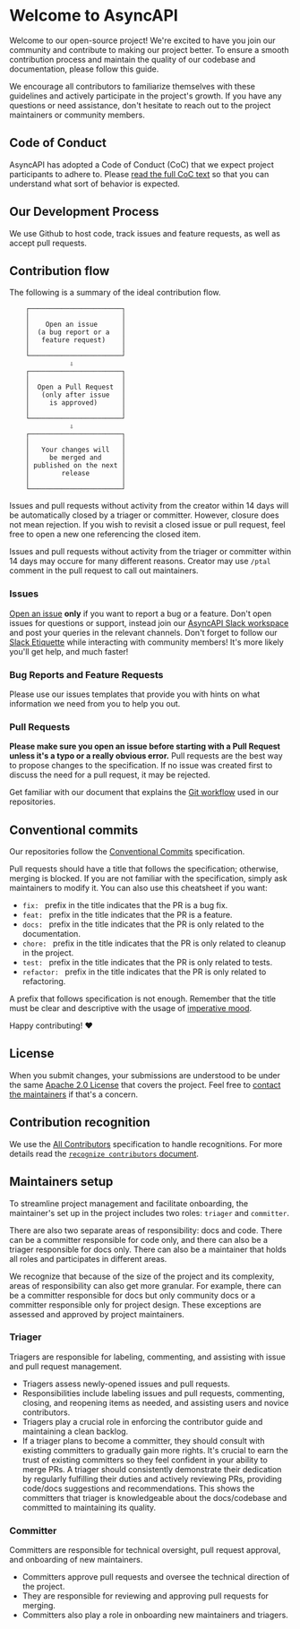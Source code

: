 # Welcome to AsyncAPI

Welcome to our open-source project! We're excited to have you join our community and contribute to making our project better. To ensure a smooth contribution process and maintain the quality of our codebase and documentation, please follow this guide. 

We encourage all contributors to familiarize themselves with these guidelines and actively participate in the project's growth. If you have any questions or need assistance, don't hesitate to reach out to the project maintainers or community members.

## Code of Conduct

AsyncAPI has adopted a Code of Conduct (CoC) that we expect project participants to adhere to. Please [read the full CoC text](./CODE_OF_CONDUCT.md) so that you can understand what sort of behavior is expected.

## Our Development Process

We use Github to host code, track issues and feature requests, as well as accept pull requests.

## Contribution flow

The following is a summary of the ideal contribution flow.

```
    ┌───────────────────────┐
    │                       │
    │    Open an issue      │
    │  (a bug report or a   │
    │   feature request)    │
    │                       │
    └───────────────────────┘
               ⇩
    ┌───────────────────────┐
    │                       │
    │  Open a Pull Request  │
    │   (only after issue   │
    │     is approved)      │
    │                       │
    └───────────────────────┘
               ⇩
    ┌───────────────────────┐
    │                       │
    │   Your changes will   │
    │     be merged and     │
    │ published on the next │
    │        release        │
    │                       │
    └───────────────────────┘
```

Issues and pull requests without activity from the creator within 14 days will be automatically closed by a triager or committer. However, closure does not mean rejection. If you wish to revisit a closed issue or pull request, feel free to open a new one referencing the closed item.

Issues and pull requests without activity from the triager or committer within 14 days may occure for many different reasons. Creator may use `/ptal` comment in the pull request to call out maintainers.

### Issues

[Open an issue](https://github.com/asyncapi/asyncapi/issues/new) **only** if you want to report a bug or a feature. Don't open issues for questions or support, instead join our [AsyncAPI Slack workspace](https://www.asyncapi.com/slack-invite) and post your queries in the relevant channels. Don't forget to follow our [Slack Etiquette](https://github.com/asyncapi/community/blob/master/slack-etiquette.md) while interacting with community members! It's more likely you'll get help, and much faster!

### Bug Reports and Feature Requests

Please use our issues templates that provide you with hints on what information we need from you to help you out.

### Pull Requests

**Please make sure you open an issue before starting with a Pull Request unless it's a typo or a really obvious error.** Pull requests are the best way to propose changes to the specification. If no issue was created first to discuss the need for a pull request, it may be rejected.

Get familiar with our document that explains the [Git workflow](https://github.com/asyncapi/community/blob/master/git-workflow.md) used in our repositories.

## Conventional commits

Our repositories follow the [Conventional Commits](https://www.conventionalcommits.org/en/v1.0.0/#summary) specification.

Pull requests should have a title that follows the specification; otherwise, merging is blocked. If you are not familiar with the specification, simply ask maintainers to modify it. You can also use this cheatsheet if you want:

- `fix: ` prefix in the title indicates that the PR is a bug fix.
- `feat: ` prefix in the title indicates that the PR is a feature.
- `docs: ` prefix in the title indicates that the PR is only related to the documentation.
- `chore: ` prefix in the title indicates that the PR is only related to cleanup in the project.
- `test: ` prefix in the title indicates that the PR is only related to tests.
- `refactor: ` prefix in the title indicates that the PR is only related to refactoring.

A prefix that follows specification is not enough. Remember that the title must be clear and descriptive with the usage of [imperative mood](https://chris.beams.io/posts/git-commit/#imperative).

Happy contributing! :heart:

## License

When you submit changes, your submissions are understood to be under the same [Apache 2.0 License](https://github.com/asyncapi/asyncapi/blob/master/LICENSE) that covers the project. Feel free to [contact the maintainers](https://www.asyncapi.com/slack-invite) if that's a concern.

## Contribution recognition

We use the [All Contributors](https://allcontributors.org/docs/en/specification) specification to handle recognitions. For more details read the [`recognize contributors` document](https://github.com/asyncapi/community/blob/master/recognize-contributors.md).

## Maintainers setup

To streamline project management and facilitate onboarding, the maintainer's set up in the project includes two roles: `triager` and `committer`.

There are also two separate areas of responsibility: docs and code. There can be a committer responsible for code only, and there can also be a triager responsible for docs only. There can also be a maintainer that holds all roles and participates in different areas.

We recognize that because of the size of the project and its complexity, areas of responsibility can also get more granular. For example, there can be a committer responsible for docs but only community docs or a committer responsible only for project design. These exceptions are assessed and approved by project maintainers.

### Triager

Triagers are responsible for labeling, commenting, and assisting with issue and pull request management.

- Triagers assess newly-opened issues and pull requests.
- Responsibilities include labeling issues and pull requests, commenting, closing, and reopening items as needed, and assisting users and novice contributors.
- Triagers play a crucial role in enforcing the contributor guide and maintaining a clean backlog.
- If a triager plans to become a committer, they should consult with existing committers to gradually gain more rights. It's crucial to earn the trust of existing committers so they feel confident in your ability to merge PRs. A triager should consistently demonstrate their dedication by regularly fulfilling their duties and actively reviewing PRs, providing code/docs suggestions and recommendations. This shows the committers that triager is knowledgeable about the docs/codebase and committed to maintaining its quality.

### Committer

Committers are responsible for technical oversight, pull request approval, and onboarding of new maintainers.

- Committers approve pull requests and oversee the technical direction of the project.
- They are responsible for reviewing and approving pull requests for merging.
- Committers also play a role in onboarding new maintainers and triagers.
